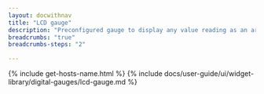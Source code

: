 ```yaml
---
layout: docwithnav
title: "LCD gauge"
description: "Preconfigured gauge to display any value reading as an arc. Allows to configure value range, gradient colors, and other settings."
breadcrumbs: "true"
breadcrumbs-steps: "2"

---
```

{% include get-hosts-name.html %}
{% include docs/user-guide/ui/widget-library/digital-gauges/lcd-gauge.md %}
